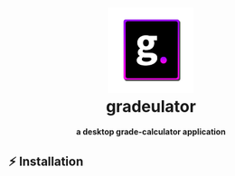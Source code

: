 <h1 align="center">
  <img src="media/gradeulator%20icon/gradeulator.png" width="30%">
  <br> gradeulator
</h1>

<p align="center"> <b> a desktop grade-calculator application </b> </p>

## :zap: Installation
